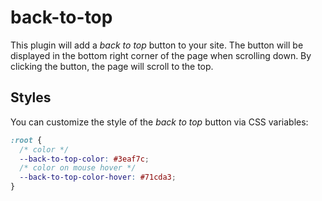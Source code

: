 # back-to-top

<NpmBadge package="@vuepress/plugin-back-to-top" />

This plugin will add a _back to top_ button to your site. The button will be displayed in the bottom right corner of the page when scrolling down. By clicking the button, the page will scroll to the top.

## Styles

You can customize the style of the _back to top_ button via CSS variables:

```css
:root {
  /* color */
  --back-to-top-color: #3eaf7c;
  /* color on mouse hover */
  --back-to-top-color-hover: #71cda3;
}
```
